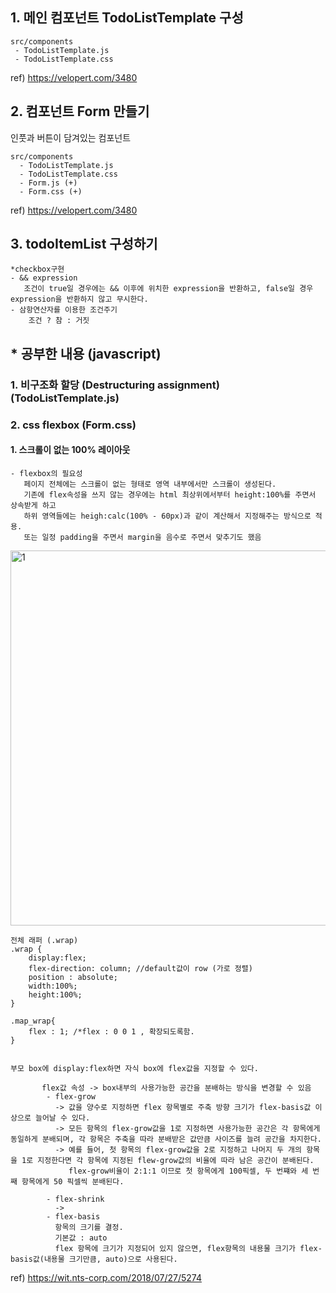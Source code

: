  ## 1. 메인 컴포넌트 TodoListTemplate 구성
    src/components
     - TodoListTemplate.js
     - TodoListTemplate.css
  
   ref) https://velopert.com/3480
 
 ## 2. 컴포넌트 Form 만들기
 인풋과 버튼이 담겨있는 컴포넌트
 
    src/components
      - TodoListTemplate.js
      - TodoListTemplate.css
      - Form.js (+)
      - Form.css (+)
  
   ref) https://velopert.com/3480
   
 ## 3. todoItemList 구성하기
    *checkbox구현
    - && expression
       조건이 true일 경우에는 && 이후에 위치한 expression을 반환하고, false일 경우 expression을 반환하지 않고 무시한다.
    - 삼항연산자를 이용한 조건주기
        조건 ? 참 : 거짓
        
 ## * 공부한 내용 (javascript)
 ### 1. 비구조화 할당 (Destructuring assignment) (TodoListTemplate.js)
 ### 2. css flexbox (Form.css)
   #### 1. 스크롤이 없는 100% 레이아웃
    - flexbox의 필요성
       페이지 전체에는 스크롤이 없는 형태로 영역 내부에서만 스크롤이 생성된다.
       기존에 flex속성을 쓰지 않는 경우에는 html 최상위에서부터 height:100%를 주면서 상속받게 하고
       하위 영역들에는 heigh:calc(100% - 60px)과 같이 계산해서 지정해주는 방식으로 적용.
       또는 일정 padding을 주면서 margin을 음수로 주면서 맞추기도 했음
      
   <div>    
   <img width="600"alt="1" src="https://user-images.githubusercontent.com/31176502/55312843-6146ab80-54a1-11e9-9d49-19d2ec389112.png">
   </div>
   

    전체 래퍼 (.wrap)
    .wrap {
        display:flex;
        flex-direction: column; //default값이 row (가로 정렬)
        position : absolute;
        width:100%;
        height:100%;
    }
    
    .map_wrap{
        flex : 1; /*flex : 0 0 1 , 확장되도록함. 
    }
    
    
    부모 box에 display:flex하면 자식 box에 flex값을 지정할 수 있다.
       
           flex값 속성 -> box내부의 사용가능한 공간을 분배하는 방식을 변경할 수 있음
            - flex-grow
              -> 값을 양수로 지정하면 flex 항목별로 주축 방향 크기가 flex-basis값 이상으로 늘어날 수 있다.
              -> 모든 항목의 flex-grow값을 1로 지정하면 사용가능한 공간은 각 항목에게 동일하게 분배되며, 각 항목은 주축을 따라 분배받은 값만큼 사이즈를 늘려 공간을 차지한다.
              -> 예를 들어, 첫 항목의 flex-grow값을 2로 지정하고 나머지 두 개의 항목을 1로 지정한다면 각 항목에 지정된 flew-grow값의 비율에 따라 남은 공간이 분배된다.
                 flex-grow비율이 2:1:1 이므로 첫 항목에게 100픽셀, 두 번쨰와 세 번째 항목에게 50 픽셀씩 분배된다.
              
            - flex-shrink
              -> 
            - flex-basis
              항목의 크기를 결정.
              기본값 : auto
              flex 항목에 크기가 지정되어 있지 않으면, flex항목의 내용물 크기가 flex-basis값(내용물 크기만큼, auto)으로 사용된다.
           
   ref) https://wit.nts-corp.com/2018/07/27/5274

